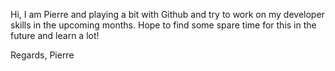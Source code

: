 Hi, I am Pierre and playing a bit with Github and try to work on my developer skills in the upcoming months. 
Hope to find some spare time for this in the future and learn a lot!

Regards, Pierre

